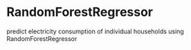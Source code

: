 # RandomForestRegressor
predict electricity consumption of individual households using RandomForestRegressor

